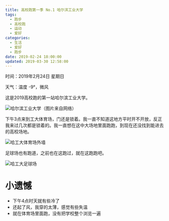 ```yaml
---
title: 高校跑第一季 No.1 哈尔滨工业大学
tags:
  - 跑步
  - 高校跑
  - 运动
  - 爱好
categories:
  - 生活
  - 爱好
  - 跑步
date: 2019-02-24 18:00:00
updated: 2019-03-30 12:58:00
---
```


时间：2019年2月24日 星期日

天气：温度 -9°，微风

这是2019高校跑的第一站哈尔滨工业大学。

![](http://static.willgoon.top/image/blog/2019/running-in-the-university/0224/running-in-the-universityhit-01.jpg '哈尔滨工业大学（图片来自网络）')

下午3点来到工大体育场，门还是锁着。我一直不知道这地方平时开不开放，反正我来过几次都是锁着的。我一直想在这中大场地里面跑跑，到现在还没找到能进去的高校场地。

![](http://static.willgoon.top/image/blog/2019/running-in-the-university/0224/running-in-the-universityIMG_20190224_162013.jpg '哈工大体育场外墙')

足球场也有跑道，之前也在这跑过，就在这跑跑吧。

![](http://static.willgoon.top/image/blog/2019/running-in-the-university/0224/running-in-the-universityIMG_20190224_155530.jpg '哈工大足球场')

# 小遗憾

- 下午4点时天就有些冷了
- 还起了风，我穿的太薄，感觉有些失温
- 就在体育场里面跑，没有把学校整个浏览一遍
